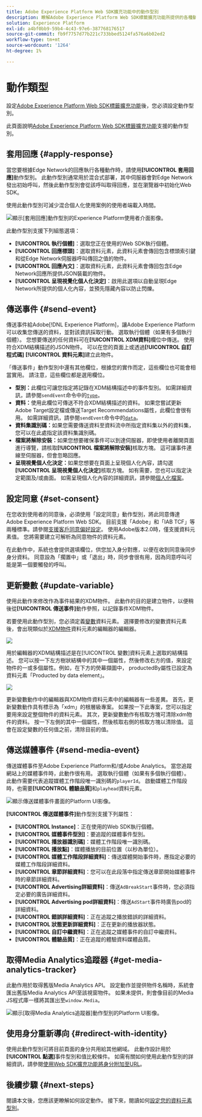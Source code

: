 ```yaml
---
title: Adobe Experience Platform Web SDK擴充功能中的動作型別
description: 瞭解Adobe Experience Platform Web SDK標籤擴充功能所提供的各種動作型別。
solution: Experience Platform
exl-id: a4bf0bb9-59b4-4c43-97e6-387768176517
source-git-commit: fb9f7757d77b221c733bbed5124fa576a6b02ed2
workflow-type: tm+mt
source-wordcount: '1264'
ht-degree: 1%

---
```



# 動作類型

設定[Adobe Experience Platform Web SDK標籤擴充功能](web-sdk-extension-configuration.md)後，您必須設定動作型別。

此頁面說明[Adobe Experience Platform Web SDK標籤擴充功能](web-sdk-extension-configuration.md)支援的動作型別。


## 套用回應 {#apply-response}

當您要根據Edge Network的回應執行各種動作時，請使用&#x200B;**[!UICONTROL 套用回應]**&#x200B;動作型別。 此動作型別通常用於混合式部署，其中伺服器會對Edge Network發出初始呼叫，然後此動作型別會從該呼叫取得回應，並在瀏覽器中初始化Web SDK。

使用此動作型別可減少混合個人化使用案例的使用者端載入時間。

![顯示[套用回應]動作型別的Experience Platform使用者介面影像。](assets/apply-response.png)

此動作型別支援下列組態選項：

* **[!UICONTROL 執行個體]**：選取您正在使用的Web SDK執行個體。
* **[!UICONTROL 回應標頭]**：選取資料元素，此資料元素會傳回包含標頭索引鍵和從Edge Network伺服器呼叫傳回之值的物件。
* **[!UICONTROL 回應內文]**：選取資料元素，此資料元素會傳回包含Edge Network回應所提供JSON裝載的物件。
* **[!UICONTROL 呈現視覺化個人化決定]**：啟用此選項以自動呈現Edge Network所提供的個人化內容，並預先隱藏內容以防止閃爍。

## 傳送事件 {#send-event}

傳送事件給Adobe[!DNL Experience Platform]，讓Adobe Experience Platform可以收集您傳送的資料，並對該資訊採取行動。 選取執行個體（如果有多個執行個體）。 您想要傳送的任何資料可在&#x200B;**[!UICONTROL XDM資料]**&#x200B;欄位中傳送。 使用符合XDM結構描述的JSON物件。 可以在您的頁面上或透過&#x200B;**[!UICONTROL 自訂程式碼]** **[!UICONTROL 資料元素]**&#x200B;建立此物件。

「傳送事件」動作型別中還有其他欄位，根據您的實作而定，這些欄位也可能會相當實用。 請注意，這些欄位都是選用欄位。

* **型別：**&#x200B;此欄位可讓您指定將記錄在XDM結構描述中的事件型別。 如需詳細資訊，請參閱`sendEvent`命令中的[`type`](/help/web-sdk/commands/sendevent/type.md)。
* **資料：**&#x200B;使用此欄位可傳送不符合XDM結構描述的資料。 如果您嘗試更新Adobe Target設定檔或傳送Target Recommendations屬性，此欄位會很有用。 如需詳細資訊，請參閱`sendEvent`命令中的[`data`](/help/web-sdk/commands/sendevent/data.md)。<!--- **Merge ID:** If you would like to specify a merge ID for your event, you can do so in this field. Please note that the solutions downstream are not able to merge your event data at this time. -->
* **資料集識別碼：**&#x200B;如果您需要傳送資料至資料流中所指定資料集以外的資料集，您可以在此處指定該資料集識別碼。
* **檔案將解除安裝：**&#x200B;如果您想要確保事件可以到達伺服器，即使使用者離開頁面進行導覽，請核取&#x200B;**[!UICONTROL 檔案將解除安裝]**&#x200B;核取方塊。 這可讓事件連線至伺服器，但會忽略回應。
* **呈現視覺個人化決定：**&#x200B;如果您想要在頁面上呈現個人化內容，請勾選&#x200B;**[!UICONTROL 呈現視覺個人化決定]**&#x200B;核取方塊。 如有需要，您也可以指定決定範圍及/或曲面。 如需呈現個人化內容的詳細資訊，請參閱[個人化檔案](/help/web-sdk/personalization/rendering-personalization-content.md#automatically-rendering-content)。

## 設定同意 {#set-consent}

在您收到使用者的同意後，必須使用「設定同意」動作型別，將此同意傳達Adobe Experience Platform Web SDK。 目前支援「Adobe」和「IAB TCF」等兩種標準。請參閱[支援客戶同意偏好設定](../../../../web-sdk/commands/setconsent.md)。 使用Adobe版本2.0時，僅支援資料元素值。 您將需要建立可解析為同意物件的資料元素。

在此動作中，系統也會提供選填欄位，供您加入身分對應，以便在收到同意後同步身分資料。 同意設為「擱置中」或「退出」時，同步會很有用，因為同意呼叫可能是第一個要觸發的呼叫。

## 更新變數 {#update-variable}

使用此動作來修改作為事件結果的XDM物件。 此動作的目的是建立物件，以便稍後從&#x200B;**[!UICONTROL 傳送事件]**&#x200B;動作參照，以記錄事件XDM物件。

若要使用此動作型別，您必須定義[變數](data-element-types.md#variable)資料元素。 選擇要修改的變數資料元素後，會出現類似於[XDM物件](data-element-types.md#xdm-object)資料元素的編輯器的編輯器。

![](assets/update-variable.png)

用於編輯器的XDM結構描述是在[!UICONTROL 變數]資料元素上選取的結構描述。 您可以按一下左方樹狀結構中的其中一個屬性，然後修改右方的值，來設定物件的一或多個屬性。例如，在下方的熒幕擷圖中， productedBy屬性已設定為資料元素「Producted by data element」。

![](assets/update-variable-set-property.png)

更新變數動作中的編輯器與XDM物件資料元素中的編輯器有一些差異。 首先，更新變數動作具有標示為「xdm」的根層級專案。 如果按一下此專案，您可以指定要用來設定整個物件的資料元素。 其次，更新變數動作有核取方塊可清除xdm物件的資料。 按一下左側的其中一個屬性，然後核取右側的核取方塊以清除值。 這會在設定變數的任何值之前，清除目前的值。

## 傳送媒體事件 {#send-media-event}

傳送媒體事件至Adobe Experience Platform和/或Adobe Analytics。 當您追蹤網站上的媒體事件時，此動作很有用。 選取執行個體（如果有多個執行個體）。 此動作需要代表追蹤媒體工作階段唯一識別碼的`playerId`。 啟動媒體工作階段時，也需要&#x200B;**[!UICONTROL 體驗品質]**&#x200B;和`playhead`資料元素。

![顯示傳送媒體事件畫面的Platform UI影像。](assets/send-media-event.png)

**[!UICONTROL 傳送媒體事件]**&#x200B;動作型別支援下列屬性：

* **[!UICONTROL Instance]**：正在使用的Web SDK執行個體。
* **[!UICONTROL 媒體事件型別]**：要追蹤的媒體事件型別。
* **[!UICONTROL 播放器識別碼]**：媒體工作階段唯一識別碼。
* **[!UICONTROL 播放點]**：媒體播放的目前位置（以秒為單位）。
* **[!UICONTROL 媒體工作階段詳細資料]**：傳送媒體開始事件時，應指定必要的媒體工作階段詳細資料。
* **[!UICONTROL 章節詳細資料]**：您可以在此段落中指定傳送章節開始媒體事件時的章節詳細資料。
* **[!UICONTROL Advertising詳細資料]**：傳送`AdBreakStart`事件時，您必須指定必要的廣告詳細資料。
* **[!UICONTROL Advertising pod詳細資料]**：傳送`AdStart`事件時廣告pod的詳細資料。
* **[!UICONTROL 錯誤詳細資料]**：正在追蹤之播放錯誤的詳細資料。
* **[!UICONTROL 狀態更新詳細資料]**：正在更新的播放器狀態。
* **[!UICONTROL 自訂中繼資料]**：正在追蹤之媒體事件的自訂中繼資料。
* **[!UICONTROL 體驗品質]**：正在追蹤的體驗資料媒體品質。

## 取得Media Analytics追蹤器 {#get-media-analytics-tracker}

此動作用於取得舊版Media Analytics API。 設定動作並提供物件名稱時，系統會匯出舊版Media Analytics API至該視窗物件。 如果未提供，則會像目前的Media JS程式庫一樣將其匯出至`window.Media`。

![顯示[取得Media Analytics追蹤器]動作型別的Platform UI影像。](assets/get-media-analytics-tracker.png)

## 使用身分重新導向 {#redirect-with-identity}

使用此動作型別可將目前頁面的身分共用給其他網域。 此動作設計用於&#x200B;**[!UICONTROL 點選]**&#x200B;事件型別和值比較條件。 如需有關如何使用此動作型別的詳細資訊，請參閱[使用Web SDK擴充功能將身分附加至URL](../../../../web-sdk/commands/appendidentitytourl.md#extension)。

## 後續步驟 {#next-steps}

閱讀本文後，您應該更瞭解如何設定動作。 接下來，閱讀如何[設定您的資料元素型別](data-element-types.md)。
